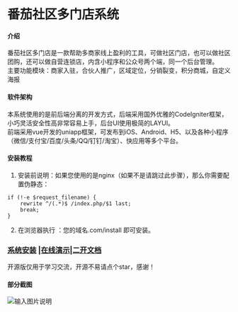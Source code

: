 # 番茄社区多门店系统

#### 介绍
番茄社区多门店是一款帮助多商家线上盈利的工具，可做社区门店，也可以做社区团购，还可以做自营连锁店，内含小程序和公众号两个端，同一个后台管理。<br>
主要功能模块：商家入驻，合伙人推广，区域定位，分销裂变，积分商城，自定义海报

#### 软件架构
本系统使用的是前后端分离的开发方式，后端采用国外优雅的CodeIgniter框架，小巧灵活安全性高非常容易上手，后台UI使用极简的LAYUI。<br>
前端采用vue开发的uniapp框架，可发布到iOS、Android、H5、以及各种小程序（微信/支付宝/百度/头条/QQ/钉钉/淘宝）、快应用等多个平台。


#### 安装教程

1.  安装前说明：如果您使用的是nginx（如果不是请跳过此步骤），那么你需要配置伪静态：

```
if (!-e $request_filename) {
    rewrite ^/(.*)$ /index.php/$1 last;
    break;
}
```

2.  在浏览器执行 ：您的域名.com/install  即可安装。



### [系统安装](https://www.kancloud.cn/chaituan/wiki/1766354) |[在线演示](https://www.kancloud.cn/chaituan/wiki/1775076)|[二开文档](https://www.kancloud.cn/chaituan/wiki/1771081)

开源版仅用于学习交流，开源不易请点个star，感谢！


#### 部分截图
![输入图片说明](https://images.gitee.com/uploads/images/2020/0623/104412_7fe6ee0b_430822.png "屏幕截图.png")


